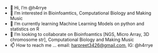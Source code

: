 - 👋 Hi, I’m @h4rrye
- 👀 I’m interested in Bioinfoamtics, Computational Biology and Making Music
- 🌱 I’m currently learning Machine Learning Models on python and statistics on R
- 💞️ I’m looking to collaborate on Bioinfoamtics [NGS, Micro Array, 3D chromosome str], Computational Biology and Making Music
- 📫 How to reach me ... email: harpreet3426@gmail.com, IG: @h4rrye

<!---
h4rrye/h4rrye is a ✨ special ✨ repository because its `README.md` (this file) appears on your GitHub profile.
You can click the Preview link to take a look at your changes.
--->
